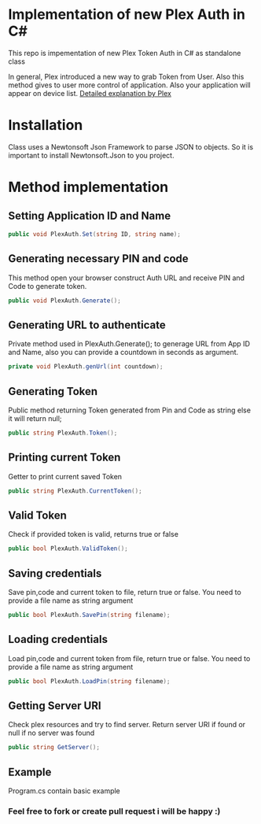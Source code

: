 # Implementation of new Plex Auth in C#
This repo is impementation of new Plex Token Auth in C# as standalone class
  
In general, Plex introduced a new way to grab Token from User. Also this method gives to user more control of application.
Also your application will appear on device list.
[Detailed explanation by Plex](https://forums.plex.tv/t/authenticating-with-plex/609370)

# Installation  
Class uses a Newtonsoft Json Framework to parse JSON to objects. So it is important to install Newtonsoft.Json to you project.
# Method implementation

## Setting Application ID and Name
```c#
public void PlexAuth.Set(string ID, string name);
```
## Generating necessary PIN and code
This method open your browser construct Auth URL and receive PIN and Code to generate token.
```c#
public void PlexAuth.Generate();
```
## Generating URL to authenticate
Private method used in PlexAuth.Generate(); to generage URL from App ID and Name, also you can provide a countdown in seconds as argument.
```c#
private void PlexAuth.genUrl(int countdown);
```
## Generating Token
Public method returning Token generated from Pin and Code as string else it will return null;
```c#
public string PlexAuth.Token();
```
## 

## Printing current Token
Getter to print current saved Token
```c#
public string PlexAuth.CurrentToken();
```

## Valid Token
Check if provided token is valid, returns true or false
```c#
public bool PlexAuth.ValidToken();
```

## Saving credentials
Save pin,code and current token to file, return true or false. You need to provide a file name as string argument
```c#
public bool PlexAuth.SavePin(string filename);
```

## Loading credentials
Load pin,code and current token from file, return true or false. You need to provide a file name as string argument
```c#
public bool PlexAuth.LoadPin(string filename);
```

## Getting Server URI
Check plex resources and try to find server. Return server URI if found or null if no server was found
```c#
public string GetServer();
```
## Example
Program.cs contain basic example



### Feel free to fork or create pull request i will be happy :)
